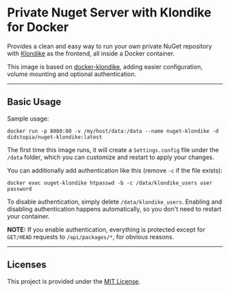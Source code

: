 # Private Nuget Server with Klondike for Docker

Provides a clean and easy way to run your own private NuGet repository with [Klondike](https://github.com/themotleyfool/Klondike) as the frontend, all inside a Docker container.

This image is based on [docker-klondike](https://github.com/athieriot/docker-klondike), adding easier configuration, volume mounting and optional authentication.

---

## Basic Usage

Sample usage:
```
docker run -p 8080:80 -v /my/host/data:/data --name nuget-klondike -d didstopia/nuget-klondike:latest
```

The first time this image runs, it will create a `Settings.config` file under the `/data` folder, which you can customize and restart to apply your changes.

You can additionally add authentication like this (remove `-c` if the file exists):
```
docker exec nuget-klondike htpasswd -b -c /data/klondike_users user password
```

To disable authentication, simply delete `/data/klondike_users`. Enabling and disabling authentication happens automatically, so you don't need to restart your container.

**NOTE:** If you enable authentication, everything is protected except for `GET/HEAD` requests to `/api/packages/*`, for obvious reasons.

---

## Licenses

This project is provided under the [MIT License](https://github.com/Didstopia/docker-klondike/blob/master/LICENSE).

